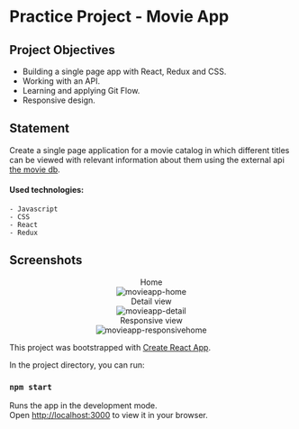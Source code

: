 # Practice Project - Movie App

## Project Objectives

- Building a single page app with React, Redux and CSS.
- Working with an API.
- Learning and applying Git Flow.
- Responsive design.

## Statement

Create a single page application for a movie catalog in which different titles can be viewed with relevant information about them using the external api [the movie db](https://developers.themoviedb.org/).

#### Used technologies:

    - Javascript
    - CSS
    - React
    - Redux
    
 ## Screenshots
<p align='center'>
  Home
  </br>
    <img src='https://res-console.cloudinary.com/ddkurzft6/thumbnails/transform/v1/image/upload//v1655574316/bW92aWVhcHAvaG9tZV8xX3ByY2Zycw==/drilldown' alt='movieapp-home' />
  </br>
  Detail view
  </br>
  <img src='https://res.cloudinary.com/ddkurzft6/image/upload/v1655573711/movieapp/detail_2_z18mga.jpg' alt='movieapp-detail' />
  </br>
  Responsive view
  </br>
  <img src='https://res.cloudinary.com/ddkurzft6/image/upload/v1655573711/movieapp/detail_responsive_1_gzn5is.jpg' alt='movieapp-responsivehome' />
</p>

This project was bootstrapped with [Create React App](https://github.com/facebook/create-react-app).

In the project directory, you can run:

### `npm start`

Runs the app in the development mode.\
Open [http://localhost:3000](http://localhost:3000) to view it in your browser.

